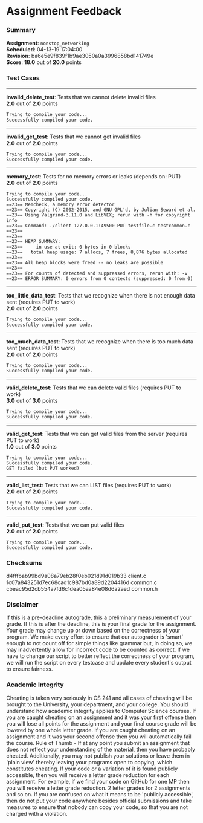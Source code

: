 # Assignment Feedback

### Summary

**Assignment**: `nonstop_networking`  
**Scheduled**: 04-13-19 17:04:00  
**Revision**: ba6e5e9f839f1b9ae3050a0a3996858bd141749e  
**Score**: **18.0** out of **20.0** points

### Test Cases
---

**invalid_delete_test**: Tests that we cannot delete invalid files  
**2.0** out of **2.0** points
```
Trying to compile your code...
Successfully compiled your code.
```
---

**invalid_get_test**: Tests that we cannot get invalid files  
**2.0** out of **2.0** points
```
Trying to compile your code...
Successfully compiled your code.
```
---

**memory_test**: Tests for no memory errors or leaks (depends on: PUT)  
**2.0** out of **2.0** points
```
Trying to compile your code...
Successfully compiled your code.
==23== Memcheck, a memory error detector
==23== Copyright (C) 2002-2015, and GNU GPL'd, by Julian Seward et al.
==23== Using Valgrind-3.11.0 and LibVEX; rerun with -h for copyright info
==23== Command: ./client 127.0.0.1:49500 PUT testfile.c testcommon.c
==23== 
==23== 
==23== HEAP SUMMARY:
==23==     in use at exit: 0 bytes in 0 blocks
==23==   total heap usage: 7 allocs, 7 frees, 8,876 bytes allocated
==23== 
==23== All heap blocks were freed -- no leaks are possible
==23== 
==23== For counts of detected and suppressed errors, rerun with: -v
==23== ERROR SUMMARY: 0 errors from 0 contexts (suppressed: 0 from 0)
```
---

**too_little_data_test**: Tests that we recognize when there is not enough data sent (requires PUT to work)  
**2.0** out of **2.0** points
```
Trying to compile your code...
Successfully compiled your code.
```
---

**too_much_data_test**: Tests that we recognize when there is too much data sent (requires PUT to work)  
**2.0** out of **2.0** points
```
Trying to compile your code...
Successfully compiled your code.
```
---

**valid_delete_test**: Tests that we can delete valid files (requires PUT to work)  
**3.0** out of **3.0** points
```
Trying to compile your code...
Successfully compiled your code.
```
---

**valid_get_test**: Tests that we can get valid files from the server (requires PUT to work)  
**1.0** out of **3.0** points
```
Trying to compile your code...
Successfully compiled your code.
GET failed (but PUT worked)
```
---

**valid_list_test**: Tests that we can LIST files (requires PUT to work)  
**2.0** out of **2.0** points
```
Trying to compile your code...
Successfully compiled your code.
```
---

**valid_put_test**: Tests that we can put valid files  
**2.0** out of **2.0** points
```
Trying to compile your code...
Successfully compiled your code.
```
### Checksums

d4fffbab99bd9a08a79eb28f0eb021d91d019b33 client.c  
1c07a843251d7ec68cad1c987bd0a89d2204416d common.c  
cbeac95d2cb554a7fd6c1dea05aa84e08d6a2aed common.h


### Disclaimer
If this is a pre-deadline autograde, this a preliminary measurement of your grade.
If this is after the deadline, this is your final grade for the assignment.
Your grade may change up or down based on the correctness of your program.
We make every effort to ensure that our autograder is 'smart' enough to not count off
for simple things like grammar but, in doing so, we may inadvertently allow for
incorrect code to be counted as correct.
If we have to change our script to better reflect the correctness of your program,
we will run the script on every testcase and update every student's output to ensure fairness.



### Academic Integrity
Cheating is taken very seriously in CS 241 and all cases of cheating will be brought to the University, your department, and your college.
You should understand how academic integrity applies to Computer Science courses.
If you are caught cheating on an assignment and it was your first offense then you will lose all points for the assignment and your final course
grade will be lowered by one whole letter grade. If you are caught cheating on an assignment and it was your second offense then you will automatically fail the course.
Rule of Thumb - If at any point you submit an assignment that does not reflect your understanding of the material, then you have probably cheated.
Additionally, you may not publish your solutions or leave them in 'plain view' thereby leaving your programs open to copying, which constitutes cheating.
If your code or a variation of it is found publicly accessible, then you will receive a letter grade reduction for each assignment.
For example, if we find your code on GitHub for one MP then you will receive a letter grade reduction. 2 letter grades for 2 assignments and so on.
If you are confused on what it means to be 'publicly accessible', then do not put your code anywhere besides official submissions and take measures
to ensure that nobody can copy your code, so that you are not charged with a violation.


